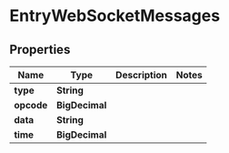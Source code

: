 

# EntryWebSocketMessages


## Properties

Name | Type | Description | Notes
------------ | ------------- | ------------- | -------------
**type** | **String** |  | 
**opcode** | **BigDecimal** |  | 
**data** | **String** |  | 
**time** | **BigDecimal** |  | 



